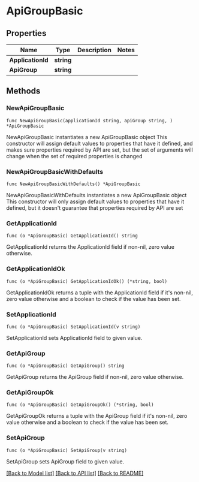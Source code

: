 # ApiGroupBasic

## Properties

Name | Type | Description | Notes
------------ | ------------- | ------------- | -------------
**ApplicationId** | **string** |  | 
**ApiGroup** | **string** |  | 

## Methods

### NewApiGroupBasic

`func NewApiGroupBasic(applicationId string, apiGroup string, ) *ApiGroupBasic`

NewApiGroupBasic instantiates a new ApiGroupBasic object
This constructor will assign default values to properties that have it defined,
and makes sure properties required by API are set, but the set of arguments
will change when the set of required properties is changed

### NewApiGroupBasicWithDefaults

`func NewApiGroupBasicWithDefaults() *ApiGroupBasic`

NewApiGroupBasicWithDefaults instantiates a new ApiGroupBasic object
This constructor will only assign default values to properties that have it defined,
but it doesn't guarantee that properties required by API are set

### GetApplicationId

`func (o *ApiGroupBasic) GetApplicationId() string`

GetApplicationId returns the ApplicationId field if non-nil, zero value otherwise.

### GetApplicationIdOk

`func (o *ApiGroupBasic) GetApplicationIdOk() (*string, bool)`

GetApplicationIdOk returns a tuple with the ApplicationId field if it's non-nil, zero value otherwise
and a boolean to check if the value has been set.

### SetApplicationId

`func (o *ApiGroupBasic) SetApplicationId(v string)`

SetApplicationId sets ApplicationId field to given value.


### GetApiGroup

`func (o *ApiGroupBasic) GetApiGroup() string`

GetApiGroup returns the ApiGroup field if non-nil, zero value otherwise.

### GetApiGroupOk

`func (o *ApiGroupBasic) GetApiGroupOk() (*string, bool)`

GetApiGroupOk returns a tuple with the ApiGroup field if it's non-nil, zero value otherwise
and a boolean to check if the value has been set.

### SetApiGroup

`func (o *ApiGroupBasic) SetApiGroup(v string)`

SetApiGroup sets ApiGroup field to given value.



[[Back to Model list]](../README.md#documentation-for-models) [[Back to API list]](../README.md#documentation-for-api-endpoints) [[Back to README]](../README.md)


